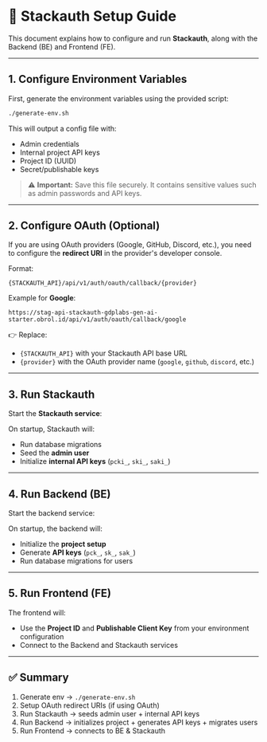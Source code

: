 # 🚀 Stackauth Setup Guide

This document explains how to configure and run **Stackauth**, along with the Backend (BE) and Frontend (FE).

---

## 1. Configure Environment Variables

First, generate the environment variables using the provided script:

```bash
./generate-env.sh
````

This will output a config file with:

* Admin credentials
* Internal project API keys
* Project ID (UUID)
* Secret/publishable keys

> ⚠️ **Important:** Save this file securely. It contains sensitive values such as admin passwords and API keys.

---

## 2. Configure OAuth (Optional)

If you are using OAuth providers (Google, GitHub, Discord, etc.), you need to configure the **redirect URI** in the provider's developer console.

Format:

```
{STACKAUTH_API}/api/v1/auth/oauth/callback/{provider}
```

Example for **Google**:

```
https://stag-api-stackauth-gdplabs-gen-ai-starter.obrol.id/api/v1/auth/oauth/callback/google
```

👉 Replace:

* `{STACKAUTH_API}` with your Stackauth API base URL
* `{provider}` with the OAuth provider name (`google`, `github`, `discord`, etc.)

---

## 3. Run Stackauth

Start the **Stackauth service**:

On startup, Stackauth will:

* Run database migrations
* Seed the **admin user**
* Initialize **internal API keys** (`pcki_`, `ski_`, `saki_`)

---

## 4. Run Backend (BE)

Start the backend service:

On startup, the backend will:

* Initialize the **project setup**
* Generate **API keys** (`pck_`, `sk_`, `sak_`)
* Run database migrations for users

---

## 5. Run Frontend (FE)

The frontend will:

* Use the **Project ID** and **Publishable Client Key** from your environment configuration
* Connect to the Backend and Stackauth services

---

## ✅ Summary

1. Generate env → `./generate-env.sh`
2. Setup OAuth redirect URIs (if using OAuth)
3. Run Stackauth → seeds admin user + internal API keys
4. Run Backend → initializes project + generates API keys + migrates users
5. Run Frontend → connects to BE & Stackauth
